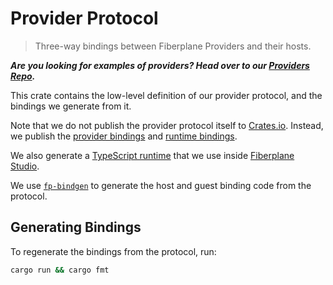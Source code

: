 # Provider Protocol

> Three-way bindings between Fiberplane Providers and their hosts.

**_Are you looking for examples of providers? Head over to our
[Providers Repo](https://github.com/fiberplane/providers)._**

This crate contains the low-level definition of our provider protocol, and the
bindings we generate from it.

Note that we do not publish the provider protocol itself to
[Crates.io](https://crates.io). Instead, we publish the
[provider bindings](fiberplane-provider-bindings/) and
[runtime bindings](fiberplane-provider-runtime/).

We also generate a [TypeScript runtime](ts-runtime/) that we use inside
[Fiberplane Studio](https://studio.fiberplane.com).

We use [`fp-bindgen`](https://github.com/fiberplane/fp-bindgen) to generate the
host and guest binding code from the protocol.

## Generating Bindings

To regenerate the bindings from the protocol, run:

```sh
cargo run && cargo fmt
```

